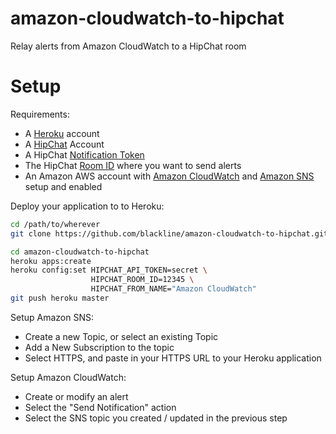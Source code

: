 amazon-cloudwatch-to-hipchat
============================

Relay alerts from Amazon CloudWatch to a HipChat room

Setup
=====

Requirements:
* A [Heroku](http://heroku.com) account
* A [HipChat](http://hipchat.com) Account
* A HipChat [Notification Token](https://www.hipchat.com/docs/api/auth)
* The HipChat [Room ID](https://hipchat.com/admin/rooms) where you want to send alerts
* An Amazon AWS account with [Amazon CloudWatch](https://aws.amazon.com/cloudwatch/) and [Amazon SNS](https://aws.amazon.com/sns/) setup and enabled

Deploy your application to to Heroku:
```bash
cd /path/to/wherever
git clone https://github.com/blackline/amazon-cloudwatch-to-hipchat.git

cd amazon-cloudwatch-to-hipchat
heroku apps:create
heroku config:set HIPCHAT_API_TOKEN=secret \
                  HIPCHAT_ROOM_ID=12345 \
                  HIPCHAT_FROM_NAME="Amazon CloudWatch"
git push heroku master
```

Setup Amazon SNS:
* Create a new Topic, or select an existing Topic
* Add a New Subscription to the topic
* Select HTTPS, and paste in your HTTPS URL to your Heroku application

Setup Amazon CloudWatch:
* Create or modify an alert
* Select the "Send Notification" action
* Select the SNS topic you created / updated in the previous step

